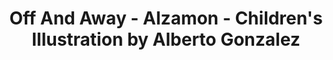 ---
layout: portfolio
title: Off And Away - Alzamon - Children's Illustration by Alberto Gonzalez
categories: 
    - illustration
    - homepage
pretty_category: Illustration
pretty_title: Off And Away
permalink: /portfolio/illustration/offandaway
sort_number: 10
masonryimage: /assets/images/portfolio/2019_fa_offAndAway@400w.jpg
fullsizeimage: /assets/images/portfolio/2019_fa_offAndAway@1500w.jpg
extraimages:
    - /assets/images/portfolio/2015_i_explorersOne@400w.jpg
    - /assets/images/portfolio/2017_i_petitPrince@400w.jpg
work_details:
    - Digital Illustration, 2019
    - "Tools used: Procreate, iPad Pro, Apple Pencil"
    - A fan art piece based on characters of <strong>Off And Away</strong>, a book by Canadian illustrator <a href="https://cale.ca/" target="_blank">Cale Atkinson</a>.
---